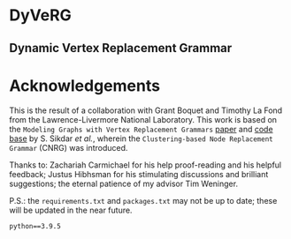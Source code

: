 # DyVeRG
## Dynamic Vertex Replacement Grammar

# Acknowledgements
This is the result of a collaboration with Grant Boquet and Timothy La Fond
from the Lawrence-Livermore National Laboratory.
This work is based on the `Modeling Graphs with Vertex Replacement Grammars`
[paper][cnrgpaper] and [code base][cnrgcode] by S. Sikdar *et al.*,
wherein the `Clustering-based Node Replacement Grammar` (CNRG) was introduced.

Thanks to: Zachariah Carmichael for his help proof-reading and his helpful feedback;
Justus Hibhsman for his stimulating discussions and brilliant suggestions;
the eternal patience of my advisor Tim Weninger.

P.S.: the `requirements.txt` and `packages.txt` may not be up to date; these will be updated in the near future.

[cnrgcode]: https://github.com/satyakisikdar/CNRG
[cnrgpaper]: https://ieeexplore.ieee.org/document/8970955

`python==3.9.5`
